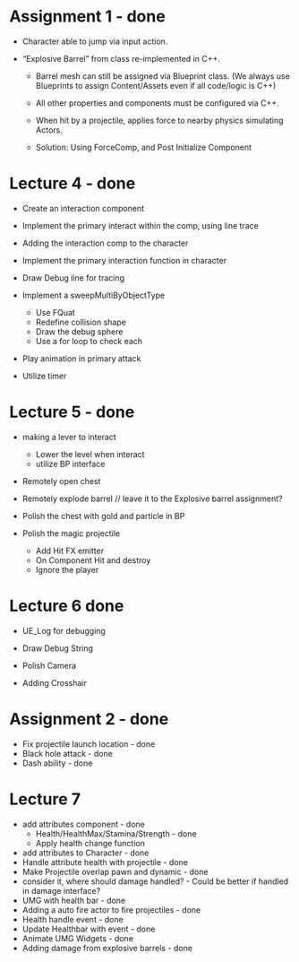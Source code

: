 # Assignment 1 - done
- Character able to jump via input action.

- “Explosive Barrel” from class re-implemented in C++.
	- Barrel mesh can still be assigned via Blueprint class. (We always use Blueprints to assign Content/Assets even if all code/logic is C++)
	- All other properties and components must be configured via C++.
	- When hit by a projectile, applies force to nearby physics simulating Actors.

	- Solution: Using ForceComp, and Post Initialize Component



# Lecture 4 - done
- Create an interaction component
- Implement the primary interact within the comp, using line trace
- Adding the interaction comp to the character
- Implement the primary interaction function in character
- Draw Debug line for tracing

- Implement a sweepMultiByObjectType
	- Use FQuat
	- Redefine collision shape
	- Draw the debug sphere
	- Use a for loop to check each

- Play animation in primary attack
- Utilize timer



# Lecture 5 - done
- making a lever to interact
	- Lower the level when interact
	- utilize BP interface

- Remotely open chest
- Remotely explode barrel // leave it to the Explosive barrel assignment?
- Polish the chest with gold and particle in BP

- Polish the magic projectile
	- Add Hit FX emitter
	- On Component Hit and destroy
	- Ignore the player



# Lecture 6 done
- UE_Log for debugging
- Draw Debug String

- Polish Camera
- Adding Crosshair



# Assignment 2 - done
- Fix projectile launch location - done
- Black hole attack - done
- Dash ability - done



# Lecture 7
- add attributes component - done
	- Health/HealthMax/Stamina/Strength - done
	- Apply health change function
- add attributes to Character - done
- Handle attribute health with projectile - done
- Make Projectile overlap pawn and dynamic - done
- consider it, where should damage handled? - Could be better if handled in damage interface?
- UMG with health bar - done
- Adding a auto fire actor to fire projectiles - done
- Health handle event - done
- Update Healthbar with event - done
- Animate UMG Widgets - done
- Adding damage from explosive barrels - done
